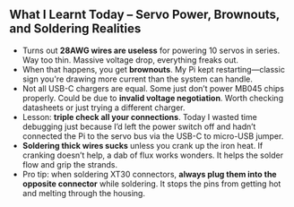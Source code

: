 ##  What I Learnt Today – Servo Power, Brownouts, and Soldering Realities

- Turns out **28AWG wires are useless** for powering 10 servos in series. Way too thin. Massive voltage drop, everything freaks out.
- When that happens, you get **brownouts**. My Pi kept restarting—classic sign you're drawing more current than the system can handle.
- Not all USB-C chargers are equal. Some just don’t power MB045 chips properly. Could be due to **invalid voltage negotiation**. Worth checking datasheets or just trying a different charger.
- Lesson: **triple check all your connections**. Today I wasted time debugging just because I’d left the power switch off and hadn’t connected the Pi to the servo bus via the USB-C to micro-USB jumper.
- **Soldering thick wires sucks** unless you crank up the iron heat. If cranking doesn’t help, a dab of flux works wonders. It helps the solder flow and grip the strands.
- Pro tip: when soldering XT30 connectors, **always plug them into the opposite connector** while soldering. It stops the pins from getting hot and melting through the housing.
